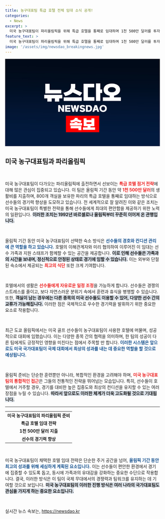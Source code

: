 ```yaml
---
title: 농구대표팀 특급 호텔 전체 임대 소식 공개!
categories:
  - News
excerpt: >
  미국 농구대표팀이 파리올림픽을 위해 특급 호텔을 통째로 임대하며 1천 500만 달러를 투자했습니다. 대규모 인원을 수용할 수 있는 이 호텔은 최고의 식단과 지원을 제공, 선수들의 준비를 완벽하게 지원합니다. 🎉🏀✨
feature_text: >
  미국 농구대표팀이 파리올림픽을 위해 특급 호텔을 통째로 임대하며 1천 500만 달러를 투자했습니다. 대규모 인원을 수용할 수 있는 이 호텔은 최고의 식단과 지원을 제공, 선수들의 준비를 완벽하게 지원합니다. 🎉🏀✨
image: '/assets/img/newsdao_breakingnews.jpg'
---
```


<p><img src="/assets/img/newsdao_breakingnews.jpg" alt="cryptoinkorea 속보" /></p>

<h2 data-ke-size="size26">미국 농구대표팀과 파리올림픽</h2>

<p data-ke-size="size16">&nbsp;</p>

<p>미국 농구대표팀이 다가오는 파리올림픽에 출전하면서 선보이는 <b><span style="color: #ee2323;">특급 호텔 점거 전략</span></b>에 대해 많은 관심이 집중되고 있습니다. 이 팀은 올림픽 기간 동안 약 <b><span style="color: #ee2323;">1천 500만 달러</span></b>의 생활비를 지출하며, 800개 객실을 보유한 파리의 특급 호텔을 통째로 임대하는 방식으로 선수들의 경기력 향상을 도모하고 있습니다. 전 세계적으로 잘 알려진 이와 같은 조치는 미국 농구대표팀이 특별한 전략을 통해 선수들에게 최대의 편안함을 제공하기 위한 노력의 일환입니다. <b><span style="background-color: #21538527;">이러한 조치는 1992년 바르셀로나 올림픽부터 꾸준히 이어져 온 관행입니다.</span></b></p>

<p data-ke-size="size16">&nbsp;</p>

<p>올림픽 기간 동안 미국 농구대표팀이 선택한 숙소 방식은 <b><span style="color: #1a5490;">선수들의 경호와 컨디션 관리에 큰 역할을 하고 있습니다.</span></b> 호텔의 이해관계자와 미리 협의하여 이루어진 이 임대는 선수 가족과 지원 스태프가 함께할 수 있는 공간을 제공합니다. <b><span style="background-color: #21538527;">이로 인해 선수들은 가족과의 시간을 보내며, 정신적으로 안정된 상태로 경기에 임할 수 있습니다.</span></b> 이는 외부와 단절된 숙소에서 제공되는 <b><span style="color: #ee2323;">최고의 식단</span></b> 또한 크게 기여합니다.</p>

<p data-ke-size="size16">&nbsp;</p>

<p>호텔에서의 생활은 <b><span style="color: #ee2323;">선수들에게 자유로운 일정 조정</span></b>을 가능하게 합니다. 선수들은 경쟁의 스트레스를 줄이고, 보다 자연스러운 분위기 속에서 훈련과 휴식을 병행할 수 있습니다. 또한, <b><span style="background-color: #21538527;">객실이 남는 경우에는 다른 종목의 미국 선수들도 이용할 수 있어, 다양한 선수 간의 교류가 가능해집니다.</span></b> 이러한 점은 국제적으로 우수한 경기력을 발휘하기 위한 중요한 요소로 작용합니다.</p>

<p data-ke-size="size16">&nbsp;</p>

<p>최근 도쿄 올림픽에서는 미국 골프 선수들이 농구대표팀이 사용한 호텔에 머물며, 성공적으로 대회에 임했습니다. 이는 다양한 종목 간의 협력을 의미하며, 한 팀의 성공이 다른 팀에게도 긍정적인 영향을 미친다는 점에서 주목할 만 합니다. <b><span style="color: #1a5490;">이러한 시스템은 앞으로도 미국 국가대표팀이 국제 대회에서 최상의 성과를 내는 데 중요한 역할을 할 것으로 예상됩니다.</span></b></p>

<p data-ke-size="size16">&nbsp;</p>

<p>올림픽 준비는 단순한 훈련뿐만 아니라, 복합적인 환경을 고려해야 하며, <b><span style="color: #ee2323;">미국 농구대표팀의 통합적인 접근</span></b>은 그들의 전통적인 전략을 뛰어넘는 모습입니다. 특히, 선수들이 호텔에서 거주할 경우, 경기를 대비한 높은 집중도와 최상의 컨디션을 유지할 수 있는 여러 장점을 누릴 수 있습니다. <b><span style="background-color: #21538527;">따라서 앞으로도 이러한 체계가 더욱 고도화될 것으로 기대됩니다.</span></b></p>

<hr>

<table style="width:100%">
  <tr>
    <td style="text-align: center; height: 17px;"><b>미국 농구대표팀의 파리올림픽 준비</b></td>
  </tr>
  <tr>
    <td style="text-align: center; height: 17px;"><b>특급 호텔 임대 전략</b></td>
  </tr>
  <tr>
    <td style="text-align: center; height: 17px;"><b>1천 500만 달러 지출</b></td>
  </tr>
  <tr>
    <td style="text-align: center; height: 17px;"><b>선수의 경기력 향상</b></td>
  </tr>
</table>

<p data-ke-size="size16">&nbsp;</p>

<p>미국 농구대표팀이 채택한 호텔 임대 전략은 단순한 주거 공간을 넘어, <b><span style="color: #1a5490;">올림픽 기간 동안 최고의 성과를 위해 세심하게 계획된 요소입니다.</span></b> 이는 선수들이 편안한 환경에서 경기에 집중할 수 있도록 돕고, 동시에 가족과의 유대감을 강화하는 중요한 수단으로 작용합니다. 결국, 이러한 방식은 이 팀이 국제 무대에서의 경쟁력과 팀워크를 유지하는 데 기여할 것으로 보입니다. <b><span style="background-color: #21538527;">미국 농구대표팀의 이러한 진행 방식은 여러 나라의 국가대표팀도 관심을 가지게 하는 중요한 요소입니다.</span></b> </p>

<p data-ke-size="size16">&nbsp;</p>
실시간 뉴스 속보는, <a href="https://newsdao.kr" rel="dofollow">https://newsdao.kr</a>


